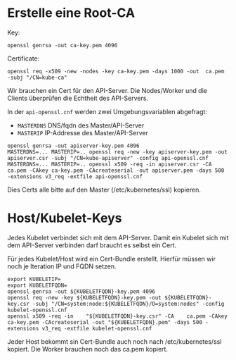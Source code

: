 # Erstelle eine Root-CA

Key:

~~~
openssl genrsa -out ca-key.pem 4096
~~~

Certificate:

~~~
openssl req -x509 -new -nodes -key ca-key.pem -days 1000 -out  ca.pem -subj "/CN=kube-ca"
~~~

Wir brauchen ein Cert für den API-Server. Die Nodes/Worker und die Clients überprüfen die Echtheit
des API-Servers.

In der `api-openssl.cnf` werden zwei Umgebungsvariablen abgefragt:

* `MASTERDNS` DNS/fqdn des Master/API-Server
* `MASTERIP`  IP-Addresse des Master/API-Server


~~~
openssl genrsa -out apiserver-key.pem 4096
MASTERDNS=... MASTERIP=.. openssl req -new -key apiserver-key.pem -out apiserver.csr -subj "/CN=kube-apiserver" -config api-openssl.cnf
MASTERDNS=... MASTERIP=.. openssl x509 -req -in apiserver.csr -CA    ca.pem -CAkey ca-key.pem -CAcreateserial -out apiserver.pem -days 500 -extensions v3_req -extfile api-openssl.cnf
~~~

Dies Certs alle bitte auf den Master (/etc/kubernetes/ssl) kopieren.


# Host/Kubelet-Keys

Jedes Kubelet verbindet sich mit dem API-Server. 
Damit ein Kubelet sich mit dem API-Server verbinden darf braucht es selbst ein Cert.

Für jedes Kubelet/Host wird ein Cert-Bundle erstellt. Hierfür müssen wir noch je Iteration IP und FQDN setzen.

~~~
export KUBELETIP=
export KUBELETFQDN=
openssl genrsa -out ${KUBELETFQDN}-key.pem 4096
openssl req -new -key ${KUBELETFQDN}-key.pem -out ${KUBELETFQDN}-key.csr -subj "/CN=system:node:${KUBELETFQDN}/O=system:nodes" -config kubelet-openssl.cnf
openssl x509 -req -in    "${KUBELETFQDN}-key.csr" -CA    ca.pem -CAkey ca-key.pem -CAcreateserial -out "${KUBELETFQDN}.pem" -days 500 -extensions v3_req -extfile kubelet-openssl.cnf
~~~
 
Jeder Host bekommt sin Cert-Bundle auch noch nach /etc/kubernetes/ssl kopiert. 
Die Worker brauchen noch das ca.pem kopiert.

